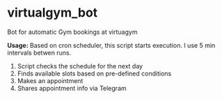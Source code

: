 # virtualgym_bot
Bot for automatic Gym bookings at virtuagym

**Usage:**
Based on cron scheduler, this script starts execution. I use 5 min intervals betwen runs.

1. Script checks the schedule for the next day
2. Finds available slots based on pre-defined conditions
3. Makes an appointment
4. Shares appointment info via Telegram
